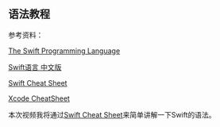 ## 语法教程


参考资料：

[The Swift Programming Language](https://developer.apple.com/library/prerelease/ios/documentation/swift/conceptual/swift_programming_language/index.html) 

[Swift语言 中文版](http://www.swiftguide.cn/)

[Swift Cheat Sheet][1]

[Xcode CheatSheet](http://www.git-tower.com/blog/xcode-cheat-sheet-detail/)

本次视频我将通过[Swift Cheat Sheet][1]来简单讲解一下Swift的语法。





[1]: https://github.com/grant/swift-cheat-sheet "Swift Cheat Sheet"




